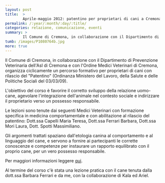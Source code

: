 ```yaml
---
layout: post
title:  >
        Aprile-maggio 2012: patentino per proprietari di cani a Cremona
permalink: /:year/:month/:day/:title/
categories: relazione, comunicazione, eventi
summary: >
        Il Comune di Cremona, in collaborazione con il Dipartimento di Prevenzione Veterinaria dell'Asl di Cremona e con l'Ordine Medici Veterinari di Cremona, organizza ciclicamente un percorso formativo per proprietari di cani con rilascio del "Patentino".
tumb: /images/P1080764b.jpg
more: true
---
```

Il Comune di Cremona, in collaborazione con il Dipartimento di Prevenzione Veterinaria dell'Asl di Cremona e con l'Ordine Medici Veterinari di Cremona, organizza ciclicamente un percorso formativo per proprietari di cani con rilascio del "Patentino" (Ordinanza Ministero del Lavoro, della Salute e delle Politiche Sociali del 03/03/09).

L'obiettivo del corso è favorire il corretto sviluppo della relazione uomo-cane, agevolare l'integrazione dell'animale nel contesto sociale e indirizzare il proprietario verso un possesso responsabile.

Le lezioni sono tenute dai seguenti Medici Veterinari con formazione specifica in medicina comportamentale e con abilitazione al rilascio del patentino: Dott.ssa Capelli Maria Teresa, Dott.ssa Ferrari Barbara, Dott.ssa Mori Laura, Dott. Spotti Massimiliano.

Gli argomenti trattati spaziano dall'etologia canina al comportamento e al linguaggio del cane, e servono a fornire ai partecipanti le corrette conoscenze e competenze per instaurare un rapporto equilibrato con il proprio cane, per un vero possesso responsabile.

Per maggiori informazioni leggere [qui](http://www.comune.cremona.it/bd_ui-viewContent-id_info_form-1230.phtml).

Al termine del corso c'è stata una lezione pratica con il cane tenuta dalla dott.ssa Barbara Ferrari e da me, con la collaborazione di Kala ed Ariel.
